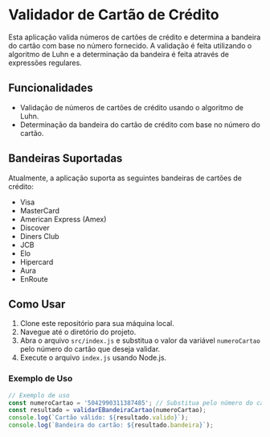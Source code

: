 # Validador de Cartão de Crédito

Esta aplicação valida números de cartões de crédito e determina a bandeira do cartão com base no número fornecido. A validação é feita utilizando o algoritmo de Luhn e a determinação da bandeira é feita através de expressões regulares.

## Funcionalidades

- Validação de números de cartões de crédito usando o algoritmo de Luhn.
- Determinação da bandeira do cartão de crédito com base no número do cartão.

## Bandeiras Suportadas

Atualmente, a aplicação suporta as seguintes bandeiras de cartões de crédito:

- Visa
- MasterCard
- American Express (Amex)
- Discover
- Diners Club
- JCB
- Elo
- Hipercard
- Aura
- EnRoute

## Como Usar

1. Clone este repositório para sua máquina local.
2. Navegue até o diretório do projeto.
3. Abra o arquivo `src/index.js` e substitua o valor da variável `numeroCartao` pelo número do cartão que deseja validar.
4. Execute o arquivo `index.js` usando Node.js.

### Exemplo de Uso

```javascript
// Exemplo de uso
const numeroCartao = '5042990311387485'; // Substitua pelo número do cartão a ser validado
const resultado = validarEBandeiraCartao(numeroCartao);
console.log(`Cartão válido: ${resultado.valido}`);
console.log(`Bandeira do cartão: ${resultado.bandeira}`);
